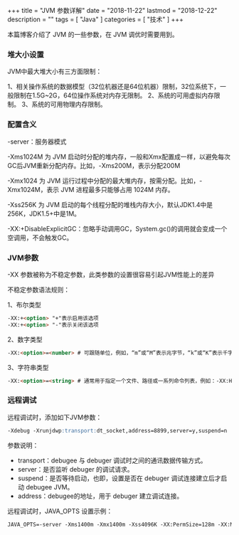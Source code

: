 +++
title = "JVM 参数详解"
date = "2018-11-22"
lastmod = "2018-12-22"
description = ""
tags = [
    "Java"
]
categories = [
    "技术"
]
+++

本篇博客介绍了 JVM 的一些参数，在 JVM 调优时需要用到。

<!--more-->

### 堆大小设置
JVM中最大堆大小有三方面限制：

1、相关操作系统的数据模型（32位机器还是64位机器）限制，32位系统下，一般限制在1.5G~2G，64位操作系统对内存无限制。
2、系统的可用虚拟内存限制。
3、系统的可用物理内存限制。

### 配置含义
-server：服务器模式

-Xms1024M 为 JVM 启动时分配的堆内存，一般和Xmx配置成一样，以避免每次GC后JVM重新分配内存。比如，-Xms200M，表示分配200M

-Xmx1024 为 JVM 运行过程中分配的最大堆内存，按需分配。比如，-Xmx1024M，表示 JVM 进程最多只能够占用 1024M 内存。

-Xss256K 为 JVM 启动的每个线程分配的堆栈内存大小，默认JDK1.4中是256K，JDK1.5+中是1M。

-XX:+DisableExplicitGC：忽略手动调用GC，System.gc()的调用就会变成一个空调用，不会触发GC。

### JVM参数
-XX 参数被称为不稳定参数，此类参数的设置很容易引起JVM性能上的差异

不稳定参数语法规则：

1、布尔类型
```markdown
-XX:+<option> "+"表示启用该选项
-XX:+<option> "-"表示关闭该选项
```

2、数字类型
```markdown
-XX:<option>=<number> # 可跟随单位，例如，“m”或“M”表示兆字节，“k”或“K”表示千字节，“g”或“G”表示千兆字节。32K与32768是相同大小的。
```

3、字符串类型
```markdown
-XX:<option>=<string> # 通常用于指定一个文件、路径或一系列命令列表，例如：-XX:HeapDumpPath=./dump.core
```

### 远程调试
远程调试时，添加如下JVM参数：
```markdown
-Xdebug -Xrunjdwp:transport:dt_socket,address=8899,server=y,suspend=n
```
参数说明：

* transport：debugee 与 debuger 调试时之间的通讯数据传输方式。
* server：是否监听 debuger 的调试请求。
* suspend：是否等待启动，也即，设置是否在 debuger 调试连接建立后才启动 debugee JVM。
* address：debugee的地址，用于 debuger 建立调试连接。

远程调试时，JAVA_OPTS 设置示例：
```markdown
JAVA_OPTS=-server -Xms1400m -Xmx1400m -Xss4096K -XX:PermSize=128m -XX:MaxPermSize=256m -Duser.timezone=GMT+08 -Dfile.encoding=UTF8 -Dsun.jnu.encoding=UTF8 -Djava.awt.headless=true -XX:+DisableExplicitGC -Xdebug -Xrunjdwp:transport=dt_socket,address=8899,server=y,suspend=n
```
